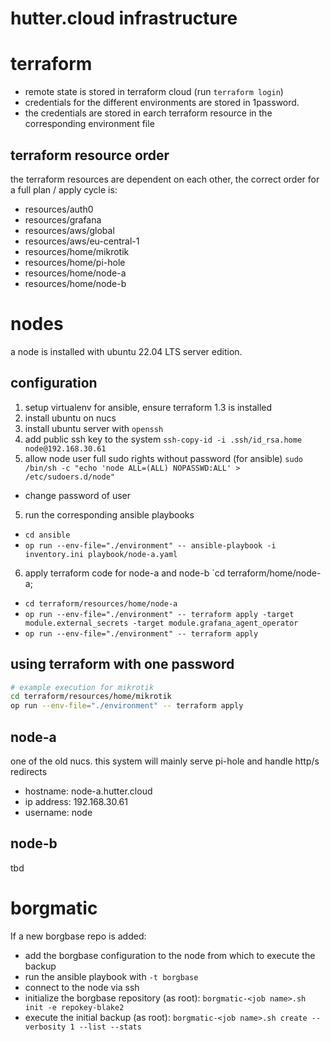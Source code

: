 # hutter.cloud infrastructure

# terraform

- remote state is stored in terraform cloud (run `terraform login`)
- credentials for the different environments are stored in 1password.
- the credentials are stored in earch terraform resource in the corresponding environment file

## terraform resource order

the terraform resources are dependent on each other, the correct order for a full plan / apply cycle is:
- resources/auth0
- resources/grafana
- resources/aws/global
- resources/aws/eu-central-1
- resources/home/mikrotik
- resources/home/pi-hole
- resources/home/node-a
- resources/home/node-b

# nodes

a node is installed with ubuntu 22.04 LTS server edition.
## configuration
1. setup virtualenv for ansible, ensure terraform 1.3 is installed
1. install ubuntu on nucs
2. install ubuntu server with `openssh`
3. add public ssh key to the system `ssh-copy-id -i .ssh/id_rsa.home node@192.168.30.61`
4. allow node user full sudo rights without password (for ansible) `sudo /bin/sh -c "echo 'node ALL=(ALL) NOPASSWD:ALL' > /etc/sudoers.d/node"`
- change password of user
5. run the corresponding ansible playbooks 
  - `cd ansible`
  - `op run --env-file="./environment" -- ansible-playbook -i inventory.ini playbook/node-a.yaml`
6. apply terraform code for node-a and node-b `cd terraform/home/node-a; 
  - `cd terraform/resources/home/node-a`
  - `op run --env-file="./environment" -- terraform apply -target module.external_secrets -target module.grafana_agent_operator`
  - `op run --env-file="./environment" -- terraform apply`


## using terraform with one password
```bash
# example execution for mikrotik
cd terraform/resources/home/mikrotik
op run --env-file="./environment" -- terraform apply
```

## node-a

one of the old nucs. this system will mainly serve pi-hole and handle http/s redirects
- hostname: node-a.hutter.cloud
- ip address: 192.168.30.61
- username: node

## node-b

tbd
# borgmatic

If a new borgbase repo is added:
- add the borgbase configuration to the node from which to execute the backup
- run the ansible playbook with `-t borgbase`
- connect to the node via ssh
- initialize the borgbase repository (as root): `borgmatic-<job name>.sh init -e repokey-blake2`
- execute the initial backup (as root): `borgmatic-<job name>.sh create --verbosity 1 --list --stats`